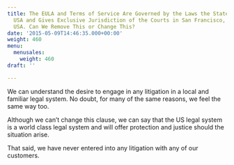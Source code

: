 ```yaml
---
title: The EULA and Terms of Service Are Governed by the Laws the State of California,
  USA and Gives Exclusive Jurisdiction of the Courts in San Francisco, California,
  USA. Can We Remove This or Change This?
date: '2015-05-09T14:46:35.000+00:00'
weight: 460
menu:
  menusales:
    weight: 460
draft: ''

---
```


We can understand the desire to engage in any litigation in a local and familiar legal system. No doubt, for many of the same reasons, we feel the same way too.

Although we can’t change this clause, we can say that the US legal system is a world class legal system and will offer protection and justice should the situation arise.

That said, we have never entered into any litigation with any of our customers.